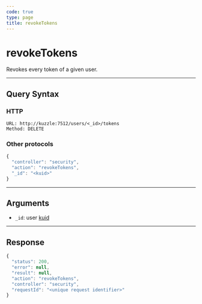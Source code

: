 ```yaml
---
code: true
type: page
title: revokeTokens
---
```


# revokeTokens



Revokes every token of a given user.

---

## Query Syntax

### HTTP

```http
URL: http://kuzzle:7512/users/<_id>/tokens
Method: DELETE
```

### Other protocols

```js
{
  "controller": "security",
  "action": "revokeTokens",
  "_id": "<kuid>"
}
```

---

## Arguments

- `_id`: user [kuid](/core/2/guides/main-concepts/5-authentication#kuzzle-user-identifier-kuid)

---

## Response

```js
{
  "status": 200,
  "error": null,
  "result": null,
  "action": "revokeTokens",
  "controller": "security",
  "requestId": "<unique request identifier>"
}
```
